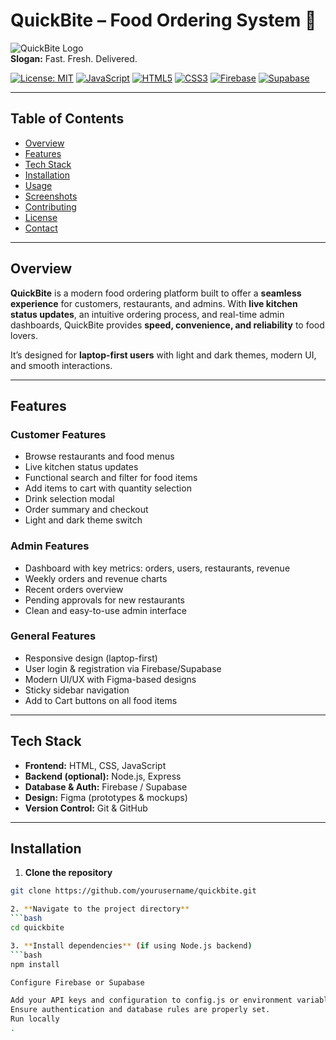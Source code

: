 # QuickBite – Food Ordering System 🍔

![QuickBite Logo](path/to/logo.png)  
**Slogan:** Fast. Fresh. Delivered.

[![License: MIT](https://img.shields.io/badge/License-MIT-yellow.svg)](https://opensource.org/licenses/MIT)
[![JavaScript](https://img.shields.io/badge/JS-ES6-yellow)](https://developer.mozilla.org/en-US/docs/Web/JavaScript)
[![HTML5](https://img.shields.io/badge/HTML5-orange)](https://developer.mozilla.org/en-US/docs/Web/HTML)
[![CSS3](https://img.shields.io/badge/CSS3-blue)](https://developer.mozilla.org/en-US/docs/Web/CSS)
[![Firebase](https://img.shields.io/badge/Firebase-DD3F3F?logo=firebase&logoColor=white)](https://firebase.google.com/)
[![Supabase](https://img.shields.io/badge/Supabase-3ECF8E?logo=supabase&logoColor=white)](https://supabase.com/)

---

## Table of Contents
- [Overview](#overview)
- [Features](#features)
- [Tech Stack](#tech-stack)
- [Installation](#installation)
- [Usage](#usage)
- [Screenshots](#screenshots)
- [Contributing](#contributing)
- [License](#license)
- [Contact](#contact)

---

## Overview
**QuickBite** is a modern food ordering platform built to offer a **seamless experience** for customers, restaurants, and admins. With **live kitchen status updates**, an intuitive ordering process, and real-time admin dashboards, QuickBite provides **speed, convenience, and reliability** to food lovers.

It’s designed for **laptop-first users** with light and dark themes, modern UI, and smooth interactions.

---

## Features

### Customer Features
- Browse restaurants and food menus
- Live kitchen status updates
- Functional search and filter for food items
- Add items to cart with quantity selection
- Drink selection modal
- Order summary and checkout
- Light and dark theme switch

### Admin Features
- Dashboard with key metrics: orders, users, restaurants, revenue
- Weekly orders and revenue charts
- Recent orders overview
- Pending approvals for new restaurants
- Clean and easy-to-use admin interface

### General Features
- Responsive design (laptop-first)
- User login & registration via Firebase/Supabase
- Modern UI/UX with Figma-based designs
- Sticky sidebar navigation
- Add to Cart buttons on all food items

---

## Tech Stack
- **Frontend:** HTML, CSS, JavaScript  
- **Backend (optional):** Node.js, Express  
- **Database & Auth:** Firebase / Supabase  
- **Design:** Figma (prototypes & mockups)  
- **Version Control:** Git & GitHub  

---

## Installation

1. **Clone the repository**  
```bash
git clone https://github.com/yourusername/quickbite.git

2. **Navigate to the project directory**
```bash
cd quickbite

3. **Install dependencies** (if using Node.js backend)
```bash
npm install

Configure Firebase or Supabase

Add your API keys and configuration to config.js or environment variables.
Ensure authentication and database rules are properly set.
Run locally
.
